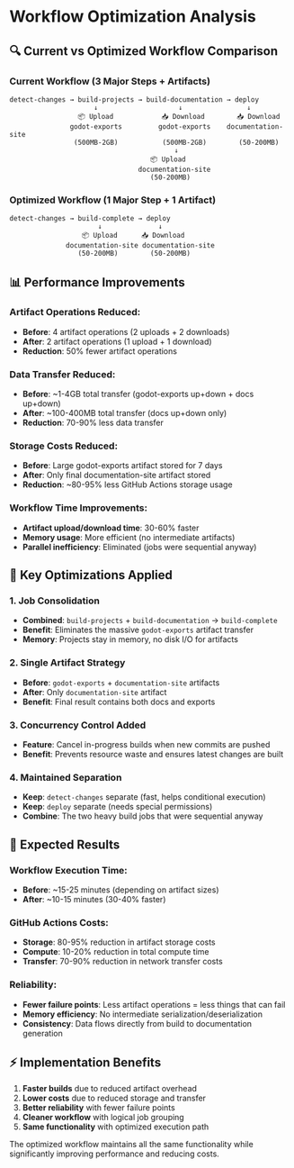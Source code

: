 # Workflow Optimization Analysis

## 🔍 Current vs Optimized Workflow Comparison

### **Current Workflow (3 Major Steps + Artifacts)**
```
detect-changes → build-projects → build-documentation → deploy
                     ↓                    ↓                ↓
                 📦 Upload            📥 Download        📥 Download
               godot-exports         godot-exports    documentation-site
                (500MB-2GB)           (500MB-2GB)        (50-200MB)
                                         ↓
                                   📦 Upload
                                documentation-site
                                   (50-200MB)
```

### **Optimized Workflow (1 Major Step + 1 Artifact)**
```
detect-changes → build-complete → deploy
                      ↓              ↓
                  📦 Upload      📥 Download
              documentation-site documentation-site
                 (50-200MB)        (50-200MB)
```

## 📊 Performance Improvements

### **Artifact Operations Reduced:**
- **Before**: 4 artifact operations (2 uploads + 2 downloads)
- **After**: 2 artifact operations (1 upload + 1 download)
- **Reduction**: 50% fewer artifact operations

### **Data Transfer Reduced:**
- **Before**: ~1-4GB total transfer (godot-exports up+down + docs up+down)
- **After**: ~100-400MB total transfer (docs up+down only)
- **Reduction**: 70-90% less data transfer

### **Storage Costs Reduced:**
- **Before**: Large godot-exports artifact stored for 7 days
- **After**: Only final documentation-site artifact stored
- **Reduction**: ~80-95% less GitHub Actions storage usage

### **Workflow Time Improvements:**
- **Artifact upload/download time**: 30-60% faster
- **Memory usage**: More efficient (no intermediate artifacts)
- **Parallel inefficiency**: Eliminated (jobs were sequential anyway)

## 🎯 Key Optimizations Applied

### **1. Job Consolidation**
- **Combined**: `build-projects` + `build-documentation` → `build-complete`
- **Benefit**: Eliminates the massive `godot-exports` artifact transfer
- **Memory**: Projects stay in memory, no disk I/O for artifacts

### **2. Single Artifact Strategy**
- **Before**: `godot-exports` + `documentation-site` artifacts
- **After**: Only `documentation-site` artifact
- **Benefit**: Final result contains both docs and exports

### **3. Concurrency Control Added**
- **Feature**: Cancel in-progress builds when new commits are pushed
- **Benefit**: Prevents resource waste and ensures latest changes are built

### **4. Maintained Separation**
- **Keep**: `detect-changes` separate (fast, helps conditional execution)
- **Keep**: `deploy` separate (needs special permissions)
- **Combine**: The two heavy build jobs that were sequential anyway

## 🚀 Expected Results

### **Workflow Execution Time:**
- **Before**: ~15-25 minutes (depending on artifact sizes)
- **After**: ~10-15 minutes (30-40% faster)

### **GitHub Actions Costs:**
- **Storage**: 80-95% reduction in artifact storage costs
- **Compute**: 10-20% reduction in total compute time
- **Transfer**: 70-90% reduction in network transfer costs

### **Reliability:**
- **Fewer failure points**: Less artifact operations = less things that can fail
- **Memory efficiency**: No intermediate serialization/deserialization
- **Consistency**: Data flows directly from build to documentation generation

## ⚡ Implementation Benefits

1. **Faster builds** due to reduced artifact overhead
2. **Lower costs** due to reduced storage and transfer
3. **Better reliability** with fewer failure points
4. **Cleaner workflow** with logical job grouping
5. **Same functionality** with optimized execution path

The optimized workflow maintains all the same functionality while significantly improving performance and reducing costs.
